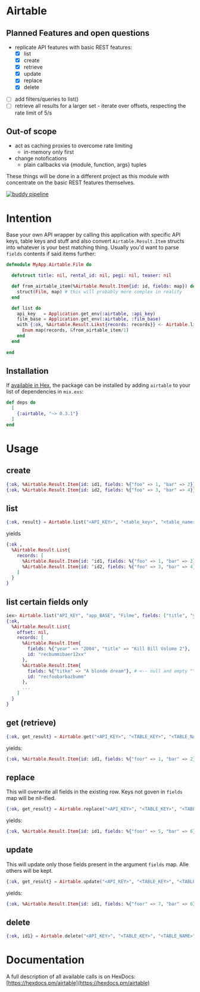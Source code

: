 # Airtable

## Planned Features and open questions

- replicate API features with basic REST features:
  * [x] list
  * [x] create
  * [x] retrieve
  * [x] update
  * [x] replace
  * [x] delete
- [ ] add filters/queries to list()
- [ ] retrieve all results for a larger set - iterate over offsets, respecting the rate limit of 5/s

## Out-of scope

- act as caching proxies to overcome rate limiting
  * in-memory only first
- change notofications
  * plain callbacks via {module, function, args} tuples
  
These things will be done in a different project as this module with concentrate
on the basic REST features themselves.

[![buddy pipeline](https://app.buddy.works/zwoelf/elixir-airtable-client/pipelines/pipeline/199738/badge.svg?token=fb70ba265872a7640649f628ae57a3dae87c2cb21b49f078558379a232e50968 "buddy pipeline")](https://app.buddy.works/zwoelf/elixir-airtable-client/pipelines/pipeline/199738)

# Intention

Base your own API wrapper by calling this application with specific API keys,
table keys and stuff and also convert `Airtable.Result.Item` structs into
whatever is your best matching thing. Usually you'd want to parse `fields`
contents if said items further:

```elixir
defmodule MyApp.Airtable.Film do

  defstruct title: nil, rental_id: nil, pegi: nil, teaser: nil

  def from_airtable_item(%Airtable.Result.Item{id: id, fields: map}) do
    struct(Film, map) # this will probably more complex in reality
  end

  def list do
    api_key   = Application.get_env(:airtable, :api_key)
    film_base = Application.get_env(:airtable, :film_base)
    with {:ok, %Airtable.Result.Likst{records: records}} <- Airtable.list(api_key, film_base, "films") do
      Enum.map(records, &from_airtable_item/1)
    end
  end
    
end
```

## Installation

If [available in Hex](https://hex.pm/docs/publish), the package can be installed
by adding `airtable` to your list of dependencies in `mix.exs`:

```elixir
def deps do
  [
    {:airtable, "~> 0.3.1"}
  ]
end
```
# Usage

## create
```elixir
{:ok, %Airtable.Result.Item{id: id1, fields: %{"foo" => 1, "bar" => 2}}} = Airtable.create("<API_KEY>", "<TABLE_KEY>", "<TABLE_NAME>", fields: %{"foo" => 1, "bar" => 2})
{:ok, %Airtable.Result.Item{id: id2, fields: %{"foo" => 3, "bar" => 4}}} = Airtable.create("<API_KEY>", "<TABLE_KEY>", "<TABLE_NAME>", fields: %{"foo" => 3, "bar" => 4})
```

## list
```elixir
{:ok, result} = Airtable.list("<API_KEY>", "<table_key>", "<table_name>")
```
yields

```elixir
{:ok ,
  %Airtable.Result.List{
    records: [
      %Airtable.Result.Item{id: ^id1, fields: %{"foo" => 1, "bar" => 2}},
      %Airtable.Result.Item{id: ^id2, fields: %{"foo" => 3, "bar" => 4}},
    ]
  }
}
```

## list certain fields only

```elixir
iex> Airtable.list("API_KEY", "app_BASE", "Filme", fields: ["title", "year"])
{:ok,
  %Airtable.Result.List{
    offset: nil,
    records: [
      %Airtable.Result.Item{
        fields: %{"year" => "2004", "title" => "Kill Bill Volume 2"},
        id: "recbummibaer12xx"
      },
      %Airtable.Result.Item{
        fields: %{"titke" => "A blonde dream"}, # <-- null and empty "" values will be removed by Airtable itself!
        id: "recfoobarbazbumm"
      },
      ...
    ]
  }
}
```

## get (retrieve)

```elixir
{:ok, get_result} = Airtable.get("<API_KEY>", "<TABLE_KEY>", "<TABLE_NAME>", id1)
```
yields:
```elixir
{:ok, %Airtable.Result.Item{id: id1, fields: %{"foor" => 1, "bar" => 2}}}
```


## replace

This will overwrite all fields in the existing row. Keys not goven in `fields`
map will be nil-ified.

```elixir
{:ok, get_result} = Airtable.replace("<API_KEY>", "<TABLE_KEY>", "<TABLE_NAME>", id1, fields: %{"foo" => 5, "bar" => 6})
```
yields:
```elixir
{:ok, %Airtable.Result.Item{id: id1, fields: %{"foor" => 5, "bar" => 6}}}
```
## update

This will update only those fields present in the argument `fields` map. Alle
others will be kept.

```elixir
{:ok, get_result} = Airtable.update("<API_KEY>", "<TABLE_KEY>", "<TABLE_NAME>", id1, fields: %{"foo" => 7})
```
yields:
```elixir
{:ok, %Airtable.Result.Item{id: id1, fields: %{"foor" => 7, "bar" => 6}}}
```

## delete

```elixir
{:ok, id1} = Airtable.delete("<API_KEY>", "<TABLE_KEY>", "<TABLE_NAME>", id1)
```

# Documentation

A full description of all available calls is on HexDocs:
[https://hexdocs.pm/airtable](https://hexdocs.pm/airtable)
